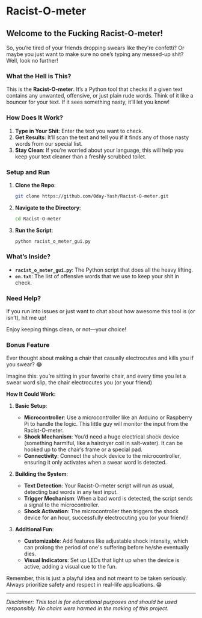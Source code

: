 # Racist-O-meter

## Welcome to the Fucking Racist-O-meter!

So, you’re tired of your friends dropping swears like they're confetti? Or maybe you just want to make sure no one’s typing any messed-up shit? Well, look no further!

### What the Hell is This?

This is the **Racist-O-meter**. It’s a Python tool that checks if a given text contains any unwanted, offensive, or just plain rude words. Think of it like a bouncer for your text. If it sees something nasty, it’ll let you know!

### How Does It Work?

1. **Type in Your Shit**: Enter the text you want to check.
2. **Get Results**: It’ll scan the text and tell you if it finds any of those nasty words from our special list.
3. **Stay Clean**: If you’re worried about your language, this will help you keep your text cleaner than a freshly scrubbed toilet.

### Setup and Run

1. **Clone the Repo**:
   ```bash
   git clone https://github.com/0day-Yash/Racist-O-meter.git
   ```
2. **Navigate to the Directory**:
   ```bash
   cd Racist-O-meter
   ```
3. **Run the Script**:
   ```bash
   python racist_o_meter_gui.py
   ```

### What’s Inside?

- **`racist_o_meter_gui.py`**: The Python script that does all the heavy lifting.
- **`en.txt`**: The list of offensive words that we use to keep your shit in check.

### Need Help?

If you run into issues or just want to chat about how awesome this tool is (or isn’t), hit me up!

Enjoy keeping things clean, or not—your choice!

### Bonus Feature

Ever thought about making a chair that casually electrocutes and kills you if you swear? 😂

Imagine this: you’re sitting in your favorite chair, and every time you let a swear word slip, the chair electrocutes you (or your friend)

**How It Could Work:**

1. **Basic Setup**:
   - **Microcontroller**: Use a microcontroller like an Arduino or Raspberry Pi to handle the logic. This little guy will monitor the input from the Racist-O-meter.
   - **Shock Mechanism**: You’d need a huge electrical shock device (something harmlful, like a hairdryer coil in salt-water). It can be hooked up to the chair’s frame or a special pad.
   - **Connectivity**: Connect the shock device to the microcontroller, ensuring it only activates when a swear word is detected.

2. **Building the System**:
   - **Text Detection**: Your Racist-O-meter script will run as usual, detecting bad words in any text input.
   - **Trigger Mechanism**: When a bad word is detected, the script sends a signal to the microcontroller.
   - **Shock Activation**: The microcontroller then triggers the shock device for an hour, successfully electrocuting you (or your friend)!

3. **Additional Fun**:
   - **Customizable**: Add features like adjustable shock intensity, which can prolong the period of one's suffering before he/she eventually dies.
   - **Visual Indicators**: Set up LEDs that light up when the device is active, adding a visual cue to the fun.

Remember, this is just a playful idea and not meant to be taken seriously. Always prioritize safety and respect in real-life applications. 😁


---

*Disclaimer: This tool is for educational purposes and should be used responsibly. No chairs were harmed in the making of this project.*
```
